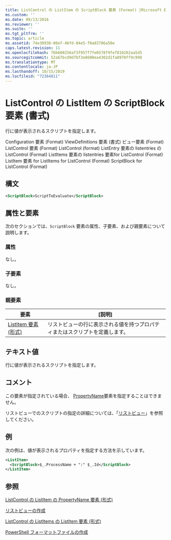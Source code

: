 ```yaml
---
title: ListControl の ListItem の ScriptBlock 要素 (Format) |Microsoft Docs
ms.custom: ''
ms.date: 09/13/2016
ms.reviewer: ''
ms.suite: ''
ms.tgt_pltfrm: ''
ms.topic: article
ms.assetid: 74e30938-00ef-46fd-84e5-f0a83706a50e
caps.latest.revision: 11
ms.openlocfilehash: 76b600256af3f957f7fe0578f9fef810262aa5d5
ms.sourcegitcommit: 52a67bcd9d7bf3e8600ea4302d1fa8970ff9c998
ms.translationtype: MT
ms.contentlocale: ja-JP
ms.lasthandoff: 10/15/2019
ms.locfileid: "72364811"
---
```

# <a name="scriptblock-element-for-listitem-for-listcontrol-format"></a>ListControl の ListItem の ScriptBlock 要素 (書式)

行に値が表示されるスクリプトを指定します。

Configuration 要素 (Format) ViewDefinitions 要素 (書式) ビュー要素 (Format) ListControl 要素 (Format) ListControl (format) ListEntry 要素の listentries の ListControl (Format) ListItems 要素の listentries 要素for ListControl (Format) ListItem 要素 for ListItems for ListControl (Format) ScriptBlock for ListControl (Format)

## <a name="syntax"></a>構文

```xml
<ScriptBlock>ScriptToEvaluate</ScriptBlock>
```

## <a name="attributes-and-elements"></a>属性と要素

次のセクションでは、`ScriptBlock` 要素の属性、子要素、および親要素について説明します。

### <a name="attributes"></a>属性

なし。

### <a name="child-elements"></a>子要素

なし。

### <a name="parent-elements"></a>親要素

|要素|[説明]|
|-------------|-----------------|
|[ListItem 要素 (形式)](./listitem-element-for-listitems-for-listcontrol-format.md)|リストビューの行に表示される値を持つプロパティまたはスクリプトを定義します。|

## <a name="text-value"></a>テキスト値

行に値が表示されるスクリプトを指定します。

## <a name="remarks"></a>コメント

この要素が指定されている場合、 [PropertyName](./propertyname-element-for-listitem-for-listcontrol-format.md)要素を指定することはできません。

リストビューでのスクリプトの指定の詳細については、「[リストビュー](./creating-a-list-view.md)」を参照してください。

## <a name="example"></a>例

次の例は、値が表示されるプロパティを指定する方法を示しています。

```xml
<ListItem>
  <ScriptBlock>$_.ProcessName + ":" $_.Id</ScriptBlock>
</ListItem>

```

## <a name="see-also"></a>参照

[ListControl の ListItem の PropertyName 要素 (形式)](./propertyname-element-for-listitem-for-listcontrol-format.md)

[リストビューの作成](./creating-a-list-view.md)

[ListControl の ListItems の ListItem 要素 (形式)](./listitem-element-for-listitems-for-listcontrol-format.md)

[PowerShell フォーマットファイルの作成](./writing-a-powershell-formatting-file.md)

